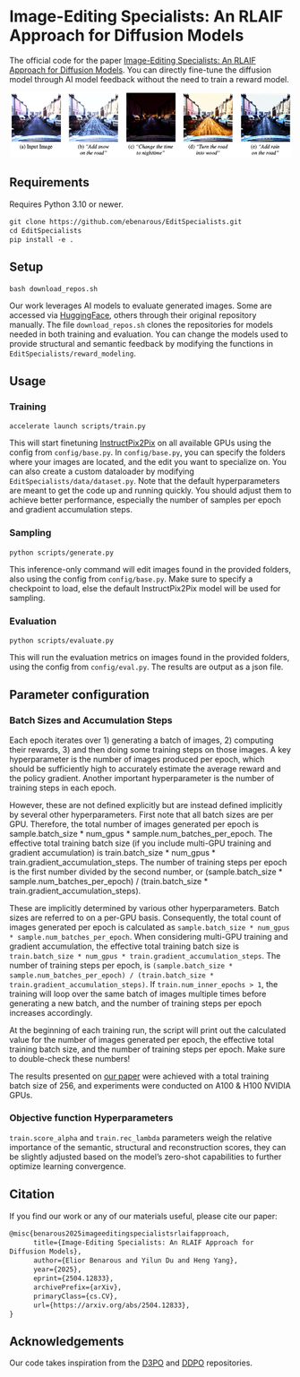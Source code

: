 # Image-Editing Specialists: An RLAIF Approach for Diffusion Models
The official code for the paper [Image-Editing Specialists: An RLAIF Approach for Diffusion Models](https://ebenarous.github.io/files/publications/edit_spe/Image_Editing_Specialists.pdf). You can directly fine-tune the diffusion model through AI model feedback without the need to train a reward model.

![ex_image](imgs/top_img.png)

## Requirements
Requires Python 3.10 or newer.
```
git clone https://github.com/ebenarous/EditSpecialists.git
cd EditSpecialists
pip install -e .
```

## Setup
```
bash download_repos.sh
```
Our work leverages AI models to evaluate generated images. 
Some are accessed via [HuggingFace](https://huggingface.co/), others through their original repository manually.
The file `download_repos.sh` clones the repositories for models needed in both training and evaluation.
You can change the models used to provide structural and semantic feedback by modifying the functions in `EditSpecialists/reward_modeling`.

## Usage
### Training
```
accelerate launch scripts/train.py
```
This will start finetuning [InstructPix2Pix](https://github.com/timothybrooks/instruct-pix2pix) on all available GPUs using the config from `config/base.py`.
In `config/base.py`, you can specify the folders where your images are located, and the edit you want to specialize on. You can also create a custom dataloader by modifying `EditSpecialists/data/dataset.py`.
Note that the default hyperparameters are meant to get the code up and running quickly. You should adjust them to achieve better performance, especially the number of samples per epoch and gradient accumulation steps.
### Sampling
```
python scripts/generate.py
```
This inference-only command will edit images found in the provided folders, also using the config from `config/base.py`. Make sure to specify a checkpoint to load, else the default InstructPix2Pix model will be used for sampling.
### Evaluation
```
python scripts/evaluate.py
```
This will run the evaluation metrics on images found in the provided folders, using the config from `config/eval.py`.
The results are output as a json file.

## Parameter configuration
### Batch Sizes and Accumulation Steps
Each epoch iterates over 1) generating a batch of images, 2) computing their rewards, 3) and then doing some training steps on those images. A key hyperparameter is the number of images produced per epoch, which should be sufficiently high to accurately estimate the average reward and the policy gradient. Another important hyperparameter is the number of training steps in each epoch.

However, these are not defined explicitly but are instead defined implicitly by several other hyperparameters. First note that all batch sizes are per GPU. Therefore, the total number of images generated per epoch is sample.batch_size * num_gpus * sample.num_batches_per_epoch. The effective total training batch size (if you include multi-GPU training and gradient accumulation) is train.batch_size * num_gpus * train.gradient_accumulation_steps. The number of training steps per epoch is the first number divided by the second number, or (sample.batch_size * sample.num_batches_per_epoch) / (train.batch_size * train.gradient_accumulation_steps).

These are implicitly determined by various other hyperparameters. Batch sizes are referred to on a per-GPU basis. Consequently, the total count of images generated per epoch is calculated as `sample.batch_size * num_gpus * sample.num_batches_per_epoch`. When considering multi-GPU training and gradient accumulation, the effective total training batch size is `train.batch_size * num_gpus * train.gradient_accumulation_steps`. The number of training steps per epoch, is `(sample.batch_size * sample.num_batches_per_epoch) / (train.batch_size * train.gradient_accumulation_steps)`. If `train.num_inner_epochs > 1`, the training will loop over the same batch of images multiple times before generating a new batch, and the number of training steps per epoch increases accordingly.

At the beginning of each training run, the script will print out the calculated value for the number of images generated per epoch, the effective total training batch size, and the number of training steps per epoch. Make sure to double-check these numbers!

The results presented on [our paper](https://ebenarous.github.io/files/publications/edit_spe/Image_Editing_Specialists.pdf) were achieved with a total training batch size of 256, and experiments were conducted on A100 & H100 NVIDIA GPUs.

### Objective function Hyperparameters
`train.score_alpha` and `train.rec_lambda` parameters weigh the relative importance of the semantic, structural and reconstruction scores, they can be slightly adjusted based on the model’s zero-shot capabilities to further optimize learning convergence.

## Citation
If you find our work or any of our materials useful, please cite our paper:
```
@misc{benarous2025imageeditingspecialistsrlaifapproach,
      title={Image-Editing Specialists: An RLAIF Approach for Diffusion Models}, 
      author={Elior Benarous and Yilun Du and Heng Yang},
      year={2025},
      eprint={2504.12833},
      archivePrefix={arXiv},
      primaryClass={cs.CV},
      url={https://arxiv.org/abs/2504.12833}, 
}
```

## Acknowledgements
Our code takes inspiration from the [D3PO](https://github.com/yk7333/d3po/) and [DDPO](https://github.com/kvablack/ddpo-pytorch) repositories.
